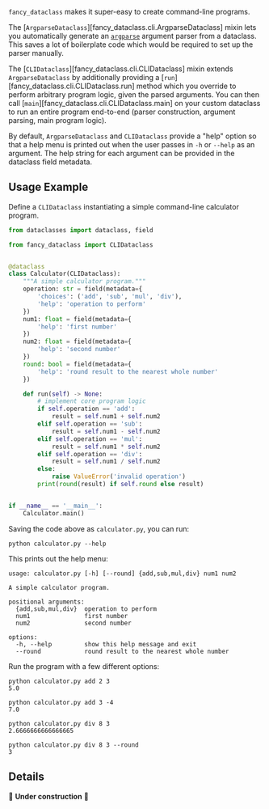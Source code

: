 <!-- markdownlint-disable MD052 -->

`fancy_dataclass` makes it super-easy to create command-line programs.

The [`ArgparseDataclass`][fancy_dataclass.cli.ArgparseDataclass] mixin lets you automatically generate an [`argparse`](https://docs.python.org/3/library/argparse.html) argument parser from a dataclass. This saves a lot of boilerplate code which would be required to set up the parser manually.

The [`CLIDataclass`][fancy_dataclass.cli.CLIDataclass] mixin extends `ArgparseDataclass` by additionally providing a [`run`][fancy_dataclass.cli.CLIDataclass.run] method which you override to perform arbitrary program logic, given the parsed arguments. You can then call [`main`][fancy_dataclass.cli.CLIDataclass.main] on your custom dataclass to run an entire program end-to-end (parser construction, argument parsing, main program logic).

By default, `ArgparseDataclass` and `CLIDataclass` provide a "help" option so that a help menu is printed out when the user passes in `-h` or `--help` as an argument. The help string for each argument can be provided in the dataclass field metadata.

## Usage Example

Define a `CLIDataclass` instantiating a simple command-line calculator program.

```python
from dataclasses import dataclass, field

from fancy_dataclass import CLIDataclass


@dataclass
class Calculator(CLIDataclass):
    """A simple calculator program."""
    operation: str = field(metadata={
        'choices': ('add', 'sub', 'mul', 'div'),
        'help': 'operation to perform'
    })
    num1: float = field(metadata={
        'help': 'first number'
    })
    num2: float = field(metadata={
        'help': 'second number'
    })
    round: bool = field(metadata={
        'help': 'round result to the nearest whole number'
    })

    def run(self) -> None:
        # implement core program logic
        if self.operation == 'add':
            result = self.num1 + self.num2
        elif self.operation == 'sub':
            result = self.num1 - self.num2
        elif self.operation == 'mul':
            result = self.num1 * self.num2
        elif self.operation == 'div':
            result = self.num1 / self.num2
        else:
            raise ValueError('invalid operation')
        print(round(result) if self.round else result)


if __name__ == '__main__':
    Calculator.main()
```

Saving the code above as `calculator.py`, you can run:

```text
python calculator.py --help
```

This prints out the help menu:

```text
usage: calculator.py [-h] [--round] {add,sub,mul,div} num1 num2

A simple calculator program.

positional arguments:
  {add,sub,mul,div}  operation to perform
  num1               first number
  num2               second number

options:
  -h, --help         show this help message and exit
  --round            round result to the nearest whole number
```

Run the program with a few different options:

```text
python calculator.py add 2 3
5.0

python calculator.py add 3 -4
7.0

python calculator.py div 8 3
2.6666666666666665

python calculator.py div 8 3 --round
3
```

## Details

🚧 **Under construction** 🚧

<!--
- Can modify parser manually, or customize handling a specific arg
-->

<!--

### Groups and Exclusive Groups

- Use `group` or `exclusive_group` metadata to mark them
- Can nest `CLIDataclass` to provide group help string (as docstring by default)
- Cannot doubly nest groups or exclusive groups

### Subparsers

- Single nested field marked with `subcommand=True`
- Field should be a `Union` type, all of whose variants are `ArgparseDataclass` subclasses
- Each variant must have a name
    - By default, this will be the kebab-case version of the class name
    - A `subcommand` class setting can override this
- Parsed args get stored in appropriate object type
- `_subcommand` private field (read-only property?) stores the string name of the subcommand
- For `CLIDataclass`, `run` can be created automatically by delegating to the subcommand field, provided each variant is a `CLIDataclass`

-->

<style>
.md-sidebar--secondary {
    display: none !important;
}

.md-main__inner .md-content {
    max-width: 45rem;
}
</style>
